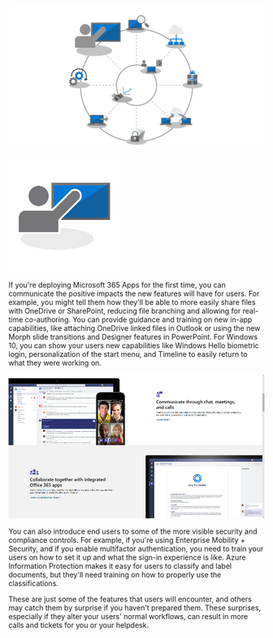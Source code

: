 ![step-8-wheel](../media/step-8-wheel.png)

![step-8-icon](../media/step-8-icon.png)

If you're deploying Microsoft 365 Apps for the first time, you can communicate the positive impacts the new features will have for users. For example, you might tell them how they'll be able to more easily share files with OneDrive or SharePoint, reducing file branching and allowing for real-time co-authoring. You can provide guidance and training on new in-app capabilities, like attaching OneDrive linked files in Outlook or using the new Morph slide transitions and Designer features in PowerPoint. For Windows 10, you can show your users new capabilities like Windows Hello biometric login, personalization of the start menu, and Timeline to easily return to what they were working on.

![example of communication and collaboration apps](../media/step-8-1-50.png)

You can also introduce end users to some of the more visible security and compliance controls. For example, if you're using Enterprise Mobility + Security, and if you enable multifactor authentication, you need to train your users on how to set it up and what the sign-in experience is like. Azure Information Protection makes it easy for users to classify and label documents, but they'll need training on how to properly use the classifications.

These are just some of the features that users will encounter, and others may catch them by surprise if you haven't prepared them. These surprises, especially if they alter your users' normal workflows, can result in more calls and tickets for you or your helpdesk.

